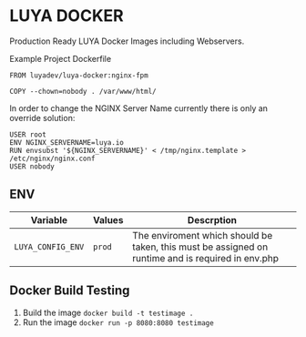 # LUYA DOCKER

Production Ready LUYA Docker Images including Webservers.

Example Project Dockerfile

```
FROM luyadev/luya-docker:nginx-fpm

COPY --chown=nobody . /var/www/html/
```

In order to change the NGINX Server Name currently there is only an override solution:

```
USER root
ENV NGINX_SERVERNAME=luya.io
RUN envsubst '${NGINX_SERVERNAME}' < /tmp/nginx.template > /etc/nginx/nginx.conf
USER nobody
```

## ENV

|Variable|Values|Descrption|
|--------|------|----------|
|`LUYA_CONFIG_ENV`|`prod`|The enviroment which should be taken, this must be assigned on runtime and is required in env.php

## Docker Build Testing

1. Build the image `docker build -t testimage .`
2. Run the image `docker run -p 8080:8080 testimage`
